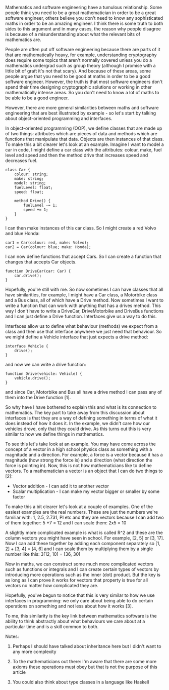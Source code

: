 Mathematics and software engineering have a tumulous relationship. Some people think you need to be a great mathematician in order to be a great software engineer, others believe you don't need to know any sophisticated maths in order to be an amazing engineer. I think there is some truth to both sides to this argument and in many cases, the reason why people disagree is because of a misunderstanding about what the relevant bits of mathematics are.

People are often put off software engineering because there are parts of it that are mathematically heavy, for example, understanding cryptography does require some topics that aren't normally covered unless you do a mathematics undergrad such as group theory (although I promise with a little bit of graft it's not that scary). And because of these areas, some people argue that you need to be good at maths in order to be a good software engineer. However, the truth is that most software engineers don't spend their time designing cryptographic solutions or working in other mathematically intense areas. So you don't need to know a lot of maths to be able to be a good engineer.

However, there are more general similarities between maths and software engineering that are best illustrated by example - so let's start by talking about object-oriented programming and interfaces. 

In object-oriented programming (OOP), we define classes that are made up of two things: attributes which are pieces of data and methods which are functions that manipulate that data. Objects are then instances of that class. To make this a bit clearer let's look at an example. Imagine I want to model a car in code, I might define a car class with the attributes: colour, make, fuel level and speed and then the method drive that increases speed and decreases fuel. 

```
class Car {
	colour: string;
	make: string;
	model: string;
	fuelLevel: float;
	speed: float;

	method Drive() {
		fuelLevel -= 1;
		speed += 1;
	}
}
```

I can then make instances of this car class. So I might create a red Volvo and blue Honda: 
```
car1 = Car(colour: red, make: Volvo);
car2 = Car(colour: blue; make: Honda);
```

I can now define functions that accept Cars. So I can create a function that changes that accepts Car objects. 
```
function DriveCar(car: Car) {
	car.drive();
}
```

Hopefully, you're still with me. So now sometimes I can have classes that all have similarities, for example, I might have a Car class, a Motorbike class and a Bus class, all of which have a Drive method. Now sometimes I want to write a function that can work with anything that has a drives method. This way I don't have to write a DriveCar, DriveMotorbike and DriveBus functions and I can just define a Drive function. Interfaces give us a way to do this.

Interfaces allow us to define what behaviour (methods) we expect from a class and then use that interface anywhere we just need that behaviour. So we might define a Vehicle interface that just expects a drive method:
```
interface Vehicle {
	drive();
}
```

and now we can write a drive function:
```
function Drive(vehicle: Vehicle) {
	vehicle.drive();
}
```

and since Car, Motorbike and Bus all have a drive method I can pass any of them into the Drive function [1].

So why have I have bothered to explain this and what is its connection to mathematics. The key part to take away from this discussion about interfaces is that they are a way of defining something in terms of what it does instead of how it does it. In the example, we didn't care how our vehicles drove, only that they could drive. As this turns out this is very similar to how we define things in mathematics.

To see this let's take look at an example. You may have come across the concept of a vector in a high school physics class as something with a magnitude and a direction. For example, a force is a vector because it has a magnitude (how strong the force is) and a direction (what direction the force is pointing in). Now, this is not how mathematicians like to define vectors. To a mathematician a vector is an object that I can do two things to [2]: 
* Vector addition - I can add it to another vector 
* Scalar multiplication - I can make my vector bigger or smaller by some factor

To make this a bit clearer let's look at a couple of examples. One of the easiest examples are the real numbers. These are just the numbers we're familiar with: 1, 2.5, 2.731, PI etc and they are vectors because I can add two of them together: 5 +7 = 12 and I can scale them: 2x5 = 10

A slightly more complicated example is what is called R^2 and these are the column vectors you might have seen in school. For example, [2, 5] or [3, 17]. Now I can add these together by adding each component separately so [1, 2] + [3, 4] = [4, 6] and I can scale them by multiplying them by a single number like this: 3[12, 10] = [36, 30]

Now in maths, we can construct some much more complicated vectors such as functions or integrals and I can create certain types of vectors by introducing more operations such as the inner (dot) product. But the key is as long as I can prove it works for vectors that property is true for all vectors no matter how complicated they are. 

Hopefully, you've begun to notice that this is very similar to how we use interfaces in programming: we only care about being able to do certain operations on something and not less about how it works [3].

To me, this similarity is the key link between mathematics software is the ability to think abstractly about what behaviours we care about at a particular time and is a skill common to both.

Notes:

1) Perhaps I should have talked about inheritance here but I didn't want to any more complexity

2) To the mathematicians out there: I'm aware that there are some more axioms these operations must obey but that is not the purpose of this article

3) You could also think about type classes in a language like Haskell

